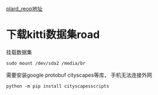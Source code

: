 [plard_reop地址](https://github.com/brqiankun/PLARD)



# 下载kitti数据集road


挂载数据集
```
sudo mount /dev/sda2 /media/br
```

需要安装google protobuf  cityscapes等库， 手机无法连接外网
```
python -m pip install cityscapesscripts
```

